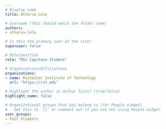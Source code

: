 ```yaml
---
# Display name
title: Atharva Lele

# Username (this should match the folder name)
authors:
- atharva-lele

# Is this the primary user of the site?
superuser: false

# Role/position
role: "MSc Capstone Student"

# Organizations/Affiliations
organizations:
- name: Rochester Institute of Technology
  url: "https://rit.edu"

# Highlight the author in author lists? (true/false)
highlight_name: false

# Organizational groups that you belong to (for People widget)
#   Set this to `[]` or comment out if you are not using People widget.
user_groups:
- Past Students
---
```

